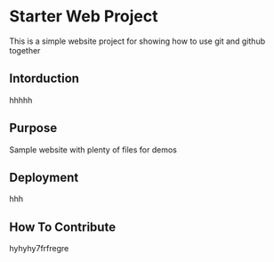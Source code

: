 # Starter Web Project

This is a simple website project for showing how to use git and github together

## Intorduction
hhhhh

## Purpose
Sample website with plenty of files for demos

## Deployment
hhh

## How To Contribute
hyhyhy7frfregre